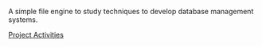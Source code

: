 

A simple file engine to study techniques to develop database management systems.



[Project Activities](https://github.com/ggustavo/file_engine/projects/1?fullscreen=true)


